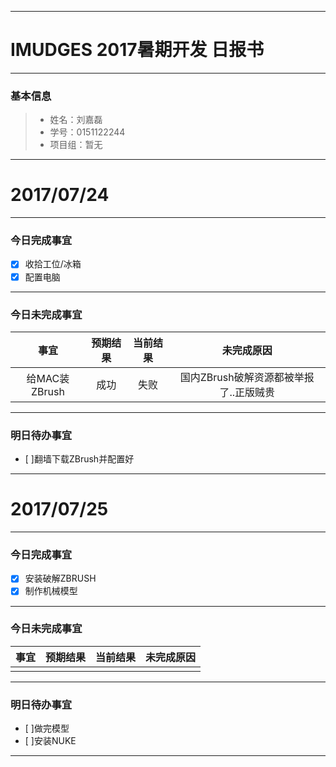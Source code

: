 -------

# IMUDGES 2017暑期开发 日报书

-------


### 基本信息
> * 姓名：刘嘉磊
> * 学号：0151122244
> * 项目组：暂无

-------


# 2017/07/24

-------

### 今日完成事宜
- [x] 收拾工位/冰箱
- [x] 配置电脑
-----
### 今日未完成事宜


| 事宜     |预期结果| 当前结果  | 未完成原因   |
| :--------:  | :-----:  | :-----:  | :----:|
|给MAC装ZBrush|成功|失败|国内ZBrush破解资源都被举报了..正版贼贵|


------
### 明日待办事宜
- [ ]翻墙下载ZBrush并配置好
-------

# 2017/07/25

-------

### 今日完成事宜
- [x] 安装破解ZBRUSH
- [x] 制作机械模型
-----
### 今日未完成事宜


| 事宜     |预期结果| 当前结果  | 未完成原因   |
| :--------:  | :-----:  | :-----:  | :----:|
|||||


------
### 明日待办事宜
- [ ]做完模型
- [ ]安装NUKE
-------
